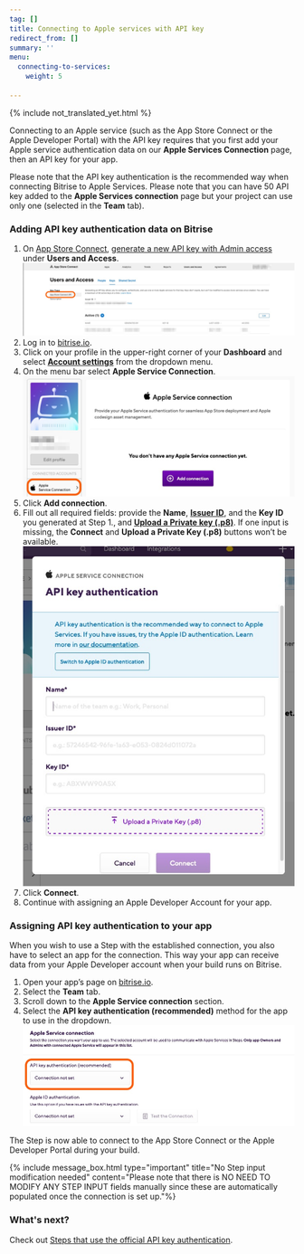 ```yaml
---
tag: []
title: Connecting to Apple services with API key
redirect_from: []
summary: ''
menu:
  connecting-to-services:
    weight: 5

---
```


{% include not_translated_yet.html %}

Connecting to an Apple service (such as the App Store Connect or the Apple Developer Portal) with the API key requires that you first add your Apple service authentication data on our **Apple Services Connection** page, then an API key for your app.

Please note that the API key authentication is the recommended way when connecting Bitrise to Apple Services. Please note that you can have 50 API key added to the **Apple Services connection** page but your project can use only one (selected in the **Team** tab).

### Adding API key authentication data on Bitrise

1. On [App Store Connect](https://appstoreconnect.apple.com/login), [generate a new API key with Admin access](https://developer.apple.com/documentation/appstoreconnectapi/creating_api_keys_for_app_store_connect_api) under **Users and Access**.![](/img/usersandaccess.jpg)
2. Log in to [bitrise.io](https://www.bitrise.io/).
3. Click on your profile in the upper-right corner of your **Dashboard** and select [**Account settings**](https://app.bitrise.io/me/profile#/overview) from the dropdown menu.
4. On the menu bar select **Apple Service Connection**.![](/img/appleserviceconnection.jpg)
5. Click **Add connection**.
6. Fill out all required fields: provide the **Name**, [**Issuer ID**](https://developer.apple.com/documentation/appstoreconnectapi/generating_tokens_for_api_requests), and the **Key ID** you generated at Step 1., and [**Upload a Private key (.p8)**](https://developer.apple.com/documentation/appstoreconnectapi/creating_api_keys_for_app_store_connect_api). If one input is missing, the **Connect** and **Upload a Private Key (.p8)** buttons won’t be available. ![](/img/apikeyauthentication.jpg)
7. Click **Connect**.
8. Continue with assigning an Apple Developer Account for your app.

### Assigning API key authentication to your app

When you wish to use a Step with the established connection, you also have to select an app for the connection. This way your app can receive data from your Apple Developer account when your build runs on Bitrise.

1. Open your app’s page on [bitrise.io](https://www.bitrise.io/).
2. Select the **Team** tab.
3. Scroll down to the **Apple Service connection** section.
4. Select the **API key authentication (recommended)** method for the app to use in the dropdown.  
   ![](/img/apikeyteam.jpg)

The Step is now able to connect to the App Store Connect or the Apple Developer Portal during your build.

{% include message_box.html type="important" title="No Step input modification needed" content="Please note that there is NO NEED TO MODIFY ANY STEP INPUT  fields manually since these are automatically populated once the connection is set up."%}

### What's next?

Check out [Steps that use the official API key authentication](/getting-started/connecting-to-services/bitrise-steps-and-their-authentication-methods/).
